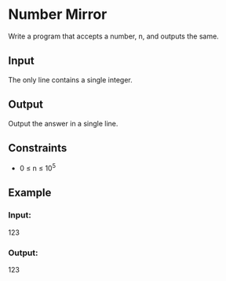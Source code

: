 # Number Mirror

Write a program that accepts a number, n, and outputs the same.

## Input

The only line contains a single integer.

## Output

Output the answer in a single line.

## Constraints

- 0 ≤ n ≤ 10<sup>5</sup>

## Example

### Input:

123

### Output:

123
